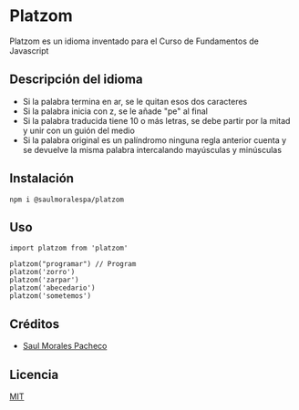 # Platzom
Platzom es un idioma inventado para el Curso de Fundamentos de Javascript

## Descripción del idioma

- Si la palabra termina en ar, se le quitan esos dos caracteres
- Si la palabra inicia  con z, se le añade "pe" al final
- Si la palabra traducida tiene 10 o más letras, se debe partir por la mitad y unir con un guión del medio
- Si la palabra original es un palíndromo ninguna regla anterior cuenta y se devuelve la misma palabra intercalando mayúsculas y minúsculas

## Instalación

```
npm i @saulmoralespa/platzom
```

## Uso

```
import platzom from 'platzom'

platzom("programar") // Program
platzom('zorro')
platzom('zarpar')
platzom('abecedario')
platzom('sometemos')
```
## Créditos
- [Saul Morales Pacheco](https://saulmoralespa.com)

## Licencia
[MIT](https://opensource.org/licenses/MIT)